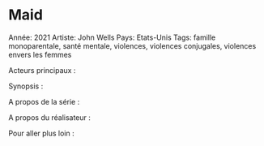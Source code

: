 # Maid

Année: 2021
Artiste: John Wells
Pays: Etats-Unis
Tags: famille monoparentale, santé mentale, violences, violences conjugales, violences envers les femmes

Acteurs principaux :

Synopsis :

A propos de la série :

A propos du réalisateur :

Pour aller plus loin :
